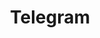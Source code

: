 ---
title: Telegram
distributed: false
offline_messaging: false
no_phone_required: false
open_source: Partially
open_spec: "?"
e2ee: Partially
aosp: true
multi_device: true
---